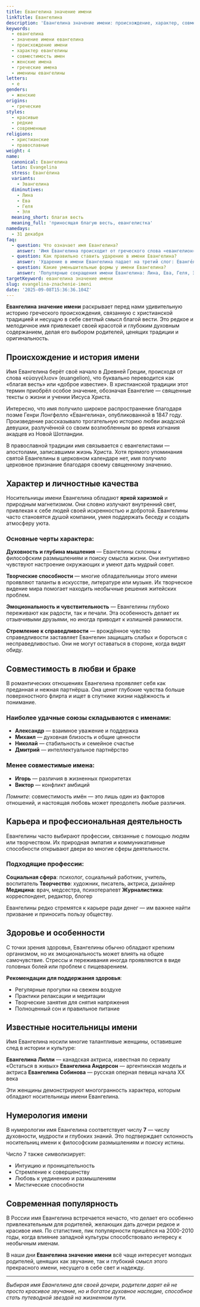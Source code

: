 ```yaml
---
title: Евангелина значение имени
linkTitle: Евангелина
description: 'Евангелина значение имени: происхождение, характер, совместимость. Узнайте всё о красивом греческом имени и его влиянии на судьбу.'
keywords:
  - евангелина
  - значение имени евангелина
  - происхождение имени
  - характер евангелины
  - совместимость имен
  - женские имена
  - греческие имена
  - именины евангелины
letters:
  - е
genders:
  - женские
origins:
  - греческие
styles:
  - красивые
  - редкие
  - современные
religions:
  - христианские
  - православные
weight: 4
name:
  canonical: Евангелина
  latin: Evangelina
  stress: Еванге́лина
  variants:
    - Эвангелина
  diminutives:
    - Лина
    - Ева
    - Геля
    - Эля
  meaning_short: благая весть
  meaning_full: 'приносящая благую весть, евангелистка'
namedays:
  - 31 декабря
faq:
  - question: Что означает имя Евангелина?
    answer: 'Имя Евангелина происходит от греческого слова «евангелион», что означает «благая весть». Носительница этого имени символически является приносящей радость и добрые новости.'
  - question: Как правильно ставить ударение в имени Евангелина?
    answer: 'Ударение в имени Евангелина падает на третий слог: Еванге́лина.'
  - question: Какие уменьшительные формы у имени Евангелина?
    answer: 'Популярные сокращения имени Евангелина: Лина, Ева, Геля, Эля. В семейном кругу часто используют ласковые формы Линочка, Евочка.'
targetKeyword: евангелина значение имени
slug: evangelina-znachenie-imeni
date: '2025-09-08T15:36:36.104Z'
---
```


**Евангелина значение имени** раскрывает перед нами удивительную историю греческого происхождения, связанную с христианской традицией и несущую в себе светлый смысл благой вести. Это редкое и мелодичное имя привлекает своей красотой и глубоким духовным содержанием, делая его выбором родителей, ценящих традиции и оригинальность.

## Происхождение и история имени

Имя Евангелина берёт своё начало в Древней Греции, происходя от слова «εὐαγγέλιον» (euangelion), что буквально переводится как «благая весть» или «доброе известие». В христианской традиции этот термин приобрёл особое значение, обозначая Евангелие — священные тексты о жизни и учении Иисуса Христа.

Интересно, что имя получило широкое распространение благодаря поэме Генри Лонгфелло «Евангелина», опубликованной в 1847 году. Произведение рассказывало трогательную историю любви акадской девушки, разлучённой со своим возлюбленным во время изгнания акадцев из Новой Шотландии.

В православной традиции имя связывается с евангелистами — апостолами, записавшими жизнь Христа. Хотя прямого упоминания святой Евангелины в церковном календаре нет, имя получило церковное признание благодаря своему священному значению.

## Характер и личностные качества

Носительницы имени Евангелина обладают **яркой харизмой** и природным магнетизмом. Они словно излучают внутренний свет, привлекая к себе людей своей искренностью и добротой. Евангелины часто становятся душой компании, умея поддержать беседу и создать атмосферу уюта.

### Основные черты характера:

**Духовность и глубина мышления** — Евангелины склонны к философским размышлениям и поиску смысла жизни. Они интуитивно чувствуют настроение окружающих и умеют дать мудрый совет.

**Творческие способности** — многие обладательницы этого имени проявляют таланты в искусстве, литературе или музыке. Их творческое видение мира помогает находить необычные решения житейских проблем.

**Эмоциональность и чувствительность** — Евангелины глубоко переживают как радости, так и печали. Эта особенность делает их отзывчивыми друзьями, но иногда приводит к излишней ранимости.

**Стремление к справедливости** — врождённое чувство справедливости заставляет Евангелин защищать слабых и бороться с несправедливостью. Они не могут оставаться в стороне, когда видят обиду.

## Совместимость в любви и браке

В романтических отношениях Евангелина проявляет себя как преданная и нежная партнёрша. Она ценит глубокие чувства больше поверхностного флирта и ищет в спутнике жизни надёжность и понимание.

### Наиболее удачные союзы складываются с именами:

- **Александр** — взаимное уважение и поддержка
- **Михаил** — духовная близость и общие ценности
- **Николай** — стабильность и семейное счастье
- **Дмитрий** — интеллектуальное партнёрство

### Менее совместимые имена:

- **Игорь** — различия в жизненных приоритетах
- **Виктор** — конфликт амбиций

_Помните_: совместимость имён — это лишь один из факторов отношений, и настоящая любовь может преодолеть любые различия.

## Карьера и профессиональная деятельность

Евангелины часто выбирают профессии, связанные с помощью людям или творчеством. Их природная эмпатия и коммуникативные способности открывают двери во многие сферы деятельности.

### Подходящие профессии:

**Социальная сфера**: психолог, социальный работник, учитель, воспитатель
**Творчество**: художник, писатель, актриса, дизайнер
**Медицина**: врач, медсестра, психотерапевт
**Журналистика**: корреспондент, редактор, блогер

Евангелины редко стремятся к карьере ради денег — им важнее найти призвание и приносить пользу обществу.

## Здоровье и особенности

С точки зрения здоровья, Евангелины обычно обладают крепким организмом, но их эмоциональность может влиять на общее самочувствие. Стрессы и переживания иногда проявляются в виде головных болей или проблем с пищеварением.

**Рекомендации для поддержания здоровья**:

- Регулярные прогулки на свежем воздухе
- Практики релаксации и медитации
- Творческие занятия для снятия напряжения
- Полноценный сон и правильное питание

## Известные носительницы имени

Имя Евангелина носили многие талантливые женщины, оставившие след в истории и культуре:

**Евангелина Лилли** — канадская актриса, известная по сериалу «Остаться в живых»
**Евангелина Андерсон** — аргентинская модель и актриса
**Евангелина Собинова** — русская оперная певица начала XX века

Эти женщины демонстрируют многогранность характера, которым обладают носительницы имени Евангелина.

## Нумерология имени

В нумерологии имя Евангелина соответствует числу **7** — числу духовности, мудрости и глубоких знаний. Это подтверждает склонность носительниц имени к философским размышлениям и поиску истины.

Число 7 также символизирует:

- Интуицию и проницательность
- Стремление к совершенству
- Любовь к уединению и размышлениям
- Мистические способности

## Современная популярность

В России имя Евангелина встречается нечасто, что делает его особенно привлекательным для родителей, желающих дать дочери редкое и красивое имя. По статистике, пик популярности пришёлся на 2000-2010 годы, когда влияние западной культуры способствовало интересу к необычным именам.

В наши дни **Евангелина значение имени** всё чаще интересует молодых родителей, ценящих как звучание, так и глубокий смысл этого прекрасного имени, несущего в себе свет и надежду.

---

_Выбирая имя Евангелина для своей дочери, родители дарят ей не просто красивое звучание, но и богатое духовное наследие, способное стать путеводной звездой на жизненном пути._

